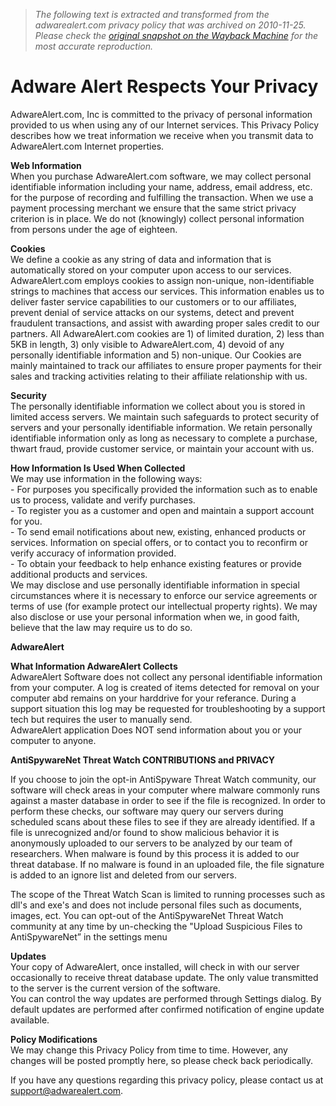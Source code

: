 > *The following text is extracted and transformed from the adwarealert.com privacy policy that was archived on 2010-11-25. Please check the [original snapshot on the Wayback Machine](https://web.archive.org/web/20101125052611id_/http%3A//adwarealert.com/privacy.html) for the most accurate reproduction.*

# Adware Alert Respects Your Privacy

  


AdwareAlert.com, Inc is committed to the privacy of personal information provided to us when using any of our Internet services. This Privacy Policy describes how we treat information we receive when you transmit data to AdwareAlert.com Internet properties. 

**Web Information**   
When you purchase AdwareAlert.com software, we may collect personal identifiable information including your name, address, email address, etc. for the purpose of recording and fulfilling the transaction. When we use a payment processing merchant we ensure that the same strict privacy criterion is in place. We do not (knowingly) collect personal information from persons under the age of eighteen. 

**Cookies**   
We define a cookie as any string of data and information that is automatically stored on your computer upon access to our services. AdwareAlert.com employs cookies to assign non-unique, non-identifiable strings to machines that access our services. This information enables us to deliver faster service capabilities to our customers or to our affiliates, prevent denial of service attacks on our systems, detect and prevent fraudulent transactions, and assist with awarding proper sales credit to our partners. All AdwareAlert.com cookies are 1) of limited duration, 2) less than 5KB in length, 3) only visible to AdwareAlert.com, 4) devoid of any personally identifiable information and 5) non-unique. Our Cookies are mainly maintained to track our affiliates to ensure proper payments for their sales and tracking activities relating to their affiliate relationship with us. 

**Security**   
The personally identifiable information we collect about you is stored in limited access servers. We maintain such safeguards to protect security of servers and your personally identifiable information. We retain personally identifiable information only as long as necessary to complete a purchase, thwart fraud, provide customer service, or maintain your account with us. 

**How Information Is Used When Collected**   
We may use information in the following ways:   
\- For purposes you specifically provided the information such as to enable us to process, validate and verify purchases.   
\- To register you as a customer and open and maintain a support account for you.   
\- To send email notifications about new, existing, enhanced products or services. Information on special offers, or to contact you to reconfirm or verify accuracy of information provided.   
\- To obtain your feedback to help enhance existing features or provide additional products and services.   
We may disclose and use personally identifiable information in special circumstances where it is necessary to enforce our service agreements or terms of use (for example protect our intellectual property rights). We may also disclose or use your personal information when we, in good faith, believe that the law may require us to do so. 

**AdwareAlert**

**What Information AdwareAlert Collects**   
AdwareAlert Software does not collect any personal identifiable information from your computer. A log is created of items detected for removal on your computer abd remains on your harddrive for your referance. During a support situation this log may be requested for troubleshooting by a support tech but requires the user to manually send.  
AdwareAlert application Does NOT send information about you or your computer to anyone. 

**AntiSpywareNet Threat Watch CONTRIBUTIONS and PRIVACY**

If you choose to join the opt-in AntiSpyware Threat Watch community, our software will check areas in your computer where malware commonly runs against a master database in order to see if the file is recognized. In order to perform these checks, our software may query our servers during scheduled scans about these files to see if they are already identified. If a file is unrecognized and/or found to show malicious behavior it is anonymously uploaded to our servers to be analyzed by our team of researchers. When malware is found by this process it is added to our threat database. If no malware is found in an uploaded file, the file signature is added to an ignore list and deleted from our servers.

The scope of the Threat Watch Scan is limited to running processes such as dll's and exe's and does not include personal files such as documents, images, ect. You can opt-out of the AntiSpywareNet Threat Watch community at any time by un-checking the "Upload Suspicious Files to AntiSpywareNet” in the settings menu

**Updates**   
Your copy of AdwareAlert, once installed, will check in with our server occasionally to receive threat database update. The only value transmitted to the server is the current version of the software.   
You can control the way updates are performed through Settings dialog. By default updates are performed after confirmed notification of engine update available. 

**Policy Modifications**   
We may change this Privacy Policy from time to time. However, any changes will be posted promptly here, so please check back periodically. 

If you have any questions regarding this privacy policy, please contact us at support@adwarealert.com.   

